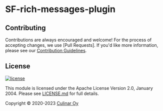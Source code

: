# SF-rich-messages-plugin


## Contributing

Contributions are always encouraged and welcome! For the process of accepting changes, we use
[Pull Requests]. If you'd like more information, please see our [Contribution Guidelines].

## License

[![license][badge-license]][apache20]

This module is licensed under the Apache License Version 2.0, January 2004.
Please see [LICENSE.md]() for full details.

Copyright &copy; 2020-2023 [Culinar Oy](https://www.ultimate.ai)

[contribution guidelines]: https://github.com/ultimateai/SF-rich-messages-plugin/blob/main/CONTRIBUTING.md
[badge-license]: https://img.shields.io/badge/license-Apache%202.0-brightgreen.svg
[apache20]: https://www.apache.org/licenses/LICENSE-2.0
[license]: https://github.com/ultimateai/SF-rich-messages-plugin/blob/main/LICENSE.md
